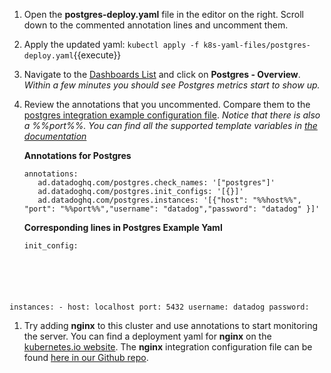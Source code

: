 1. Open the **postgres-deploy.yaml** file in the editor on the right. Scroll down to the commented annotation lines and uncomment them. 
2. Apply the updated yaml:
   `kubectl apply -f k8s-yaml-files/postgres-deploy.yaml`{{execute}}
3. Navigate to the <a href="https://app.datadoghq.com/dashboard/lists" target="_datadog">Dashboards List</a> and click on **Postgres - Overview**. 
   *Within a few minutes you should see Postgres metrics start to show up.*
4. Review the annotations that you uncommented. Compare them to the <a href="https://github.com/DataDog/integrations-core/blob/master/postgres/datadog_checks/postgres/data/conf.yaml.example" target="_datadog">postgres integration example configuration file</a>.
   *Notice that there is also a %%port%%. You can find all the supported template variables in <a href="https://docs.datadoghq.com/agent/autodiscovery/?tab=docker#supported-template-variables" target="_datadog">the documentation</a>*
    
    **Annotations for Postgres**
    <pre><code>annotations:
      ad.datadoghq.com/postgres.check_names: '["postgres"]'
      ad.datadoghq.com/postgres.init_configs: '[{}]'
      ad.datadoghq.com/postgres.instances: '[{"host": "%%host%%", "port": "%%port%%","username": "datadog","password": "datadog" }]'</code></pre>

    **Corresponding lines in Postgres Example Yaml**
    
    <pre><code>init_config:

  instances:
     - host: localhost
       port: 5432
       username: datadog
       password: <UNIQUEPASSWORD></code></pre>

1. Try adding **nginx** to this cluster and use annotations to start monitoring the server. You can find a deployment yaml for **nginx** on the <a href="https://kubernetes.io/docs/tasks/run-application/run-stateless-application-deployment/#scaling-the-application-by-increasing-the-replica-count" target="_datadog">kubernetes.io website</a>. The **nginx** integration configuration file can be found <a href="https://github.com/DataDog/integrations-core/tree/master/nginx/datadog_checks/nginx/data" target="_datadog">here in our Github repo</a>.
